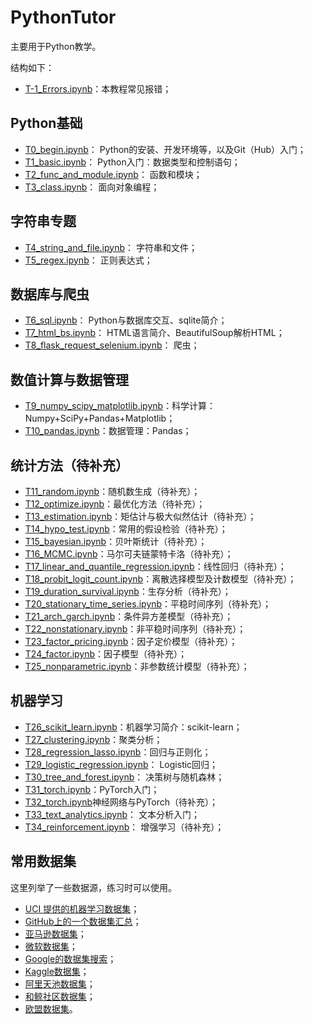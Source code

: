 # PythonTutor

主要用于Python教学。

结构如下：

* [T-1_Errors.ipynb](T-1_Errors.ipynb)：本教程常见报错；

## Python基础

* [T0_begin.ipynb](T0_begin.ipynb)： Python的安装、开发环境等，以及Git（Hub）入门；
* [T1_basic.ipynb](T1_basic.ipynb)： Python入门：数据类型和控制语句；
* [T2_func_and_module.ipynb](T2_func_and_module.ipynb)： 函数和模块；
* [T3_class.ipynb](T3_class.ipynb)： 面向对象编程；

## 字符串专题

* [T4_string_and_file.ipynb](T4_string_and_file.ipynb)： 字符串和文件；
* [T5_regex.ipynb](T5_regex.ipynb)： 正则表达式；

## 数据库与爬虫

* [T6_sql.ipynb](T10_sql.ipynb)： Python与数据库交互、sqlite简介；
* [T7_html_bs.ipynb](T11_html_bs.ipynb)： HTML语言简介、BeautifulSoup解析HTML；
* [T8_flask_request_selenium.ipynb](T12_flask_request_selenium.ipynb)： 爬虫；

## 数值计算与数据管理

* [T9_numpy_scipy_matplotlib.ipynb](T6_numpy_scipy_matplotlib.ipynb)：科学计算： Numpy+SciPy+Pandas+Matplotlib；
* [T10_pandas.ipynb](T7_pandas.ipynb)：数据管理：Pandas；

## 统计方法（待补充）

* [T11_random.ipynb](T11_random.ipynb)：随机数生成（待补充）；
* [T12_optimize.ipynb](T12_optimize.ipynb)：最优化方法（待补充）；
* [T13_estimation.ipynb](T13_estimation.ipynb)：矩估计与极大似然估计（待补充）；
* [T14_hypo_test.ipynb](T14_hypo_test.ipynb)：常用的假设检验（待补充）；
* [T15_bayesian.ipynb](T15_bayesian.ipynb)：贝叶斯统计（待补充）；
* [T16_MCMC.ipynb](T16_MCMC.ipynb)：马尔可夫链蒙特卡洛（待补充）；
* [T17_linear_and_quantile_regression.ipynb](T17_linear_and_quantile_regression.ipynb)：线性回归（待补充）；
* [T18_probit_logit_count.ipynb](T18_probit_logit_count.ipynb)：离散选择模型及计数模型（待补充）；
* [T19_duration_survival.ipynb](T19_duration_survival.ipynb)：生存分析（待补充）；
* [T20_stationary_time_series.ipynb](T20_stationary_time_series.ipynb)：平稳时间序列（待补充）；
* [T21_arch_garch.ipynb](T21_arch_garch.ipynb)：条件异方差模型（待补充）；
* [T22_nonstationary.ipynb](T22_nonstationary.ipynb)：非平稳时间序列（待补充）；
* [T23_factor_pricing.ipynb](T23_factor_pricing.ipynb)：因子定价模型（待补充）；
* [T24_factor.ipynb](T24_factor.ipynb)：因子模型（待补充）；
* [T25_nonparametric.ipynb](T25_nonparametric.ipynb)：非参数统计模型（待补充）；

## 机器学习

* [T26_scikit_learn.ipynb](T26_scikit_learn.ipynb)：机器学习简介：scikit-learn；
* [T27_clustering.ipynb](T27_clustering.ipynb)：聚类分析；
* [T28_regression_lasso.ipynb](T28_regression_lasso.ipynb)：回归与正则化；
* [T29_logistic_regression.ipynb](T29_logistic_regression.ipynb)： Logistic回归；
* [T30_tree_and_forest.ipynb](T30_tree_and_forest.ipynb)： 决策树与随机森林；
* [T31_torch.ipynb](T31_pytorch.ipynb)：PyTorch入门；
* [T32_torch.ipynb](T31_nn.ipynb)神经网络与PyTorch（待补充）；
* [T33_text_analytics.ipynb](T32_text_analytics.ipynb)： 文本分析入门；
* [T34_reinforcement.ipynb](T33_reinforcement.ipynb)： 增强学习（待补充）；

## 常用数据集

这里列举了一些数据源，练习时可以使用。

* [UCI 提供的机器学习数据集](https://archive.ics.uci.edu/ml/datasets.php)；
* [GitHub上的一个数据集汇总](https://github.com/awesomedata/awesome-public-datasets)；
* [亚马逊数据集](https://registry.opendata.aws)；
* [微软数据集](https://msropendata.com)；
* [Google的数据集搜索](https://toolbox.google.com/datasetsearch)；
* [Kaggle数据集](https://www.kaggle.com/datasets)；
* [阿里天池数据集](https://tianchi.aliyun.com/dataset)；
* [和鲸社区数据集](https://www.kesci.com/home/dataset)；
* [欧盟数据集](https://data.europa.eu/euodp/data/dataset)。